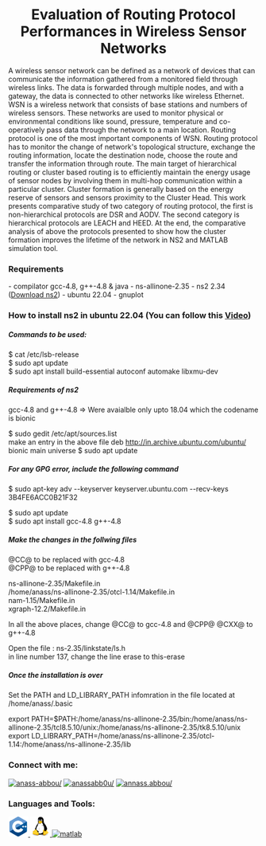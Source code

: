 <h1 align="center">Evaluation of Routing Protocol Performances in Wireless Sensor Networks</h1>
<p></p>A wireless sensor network can be defined as a network of devices that can communicate the information gathered from a monitored field through wireless links. The data is forwarded through multiple nodes, and with a gateway, the data is connected to other networks like wireless Ethernet. WSN is a wireless network
that consists of base stations and numbers of wireless sensors. These networks are used to monitor physical or environmental conditions like sound, pressure, temperature and co-operatively pass data through the network to a main location. Routing protocol is one of the most important components of WSN. Routing
protocol has to monitor the change of network's topological structure, exchange the routing information, locate the destination node, choose the route and transfer the information through route. The main target of hierarchical routing or cluster based routing is to efficiently maintain the energy usage of sensor nodes by
involving them in multi-hop communication within a particular cluster. Cluster formation is generally based on the energy reserve of sensors and sensors proximity to the Cluster Head. This work presents comparative study of two category of routing protocol, the first is non-hierarchical protocols are DSR and
AODV. The second category is hierarchical protocols are LEACH and HEED. At the end, the comparative analysis of above the protocols presented to show how the cluster formation improves the lifetime of the network in NS2 and MATLAB simulation tool.</p>

<h3>Requirements</h3>
- compilator gcc-4.8, g++-4.8 & java
- ns-allinone-2.35 
- ns2 2.34 (<a href="https://sourceforge.net/projects/nsnam/files/ns-2/2.34/">Download ns2<a>)
- ubuntu 22.04
- gnuplot

<h3>How to install ns2 in ubuntu 22.04 (You can follow this <a href="https://www.youtube.com/watch?v=tH0yrJdovWM&ab_channel=EngineeringClinic">Video</a>)</h3>
<h5>Commands to be used:</h5> 
$ cat /etc/lsb-release <br>
$ sudo apt update<br>
$ sudo apt install build-essential autoconf automake libxmu-dev <br>

<h5>Requirements of ns2</h5>
gcc-4.8 and g++-4.8 => Were avaialble only upto 18.04 which the codename is bionic

$ sudo gedit /etc/apt/sources.list<br>
make an entry in the above file
deb http://in.archive.ubuntu.com/ubuntu/ bionic main universe
$ sudo apt update<br>

<h5>For any GPG error, include the following command</h5>
$ sudo apt-key adv --keyserver keyserver.ubuntu.com --recv-keys 3B4FE6ACC0B21F32 <br>

$ sudo apt update <br>
$ sudo apt install gcc-4.8 g++-4.8 <br>

<h5>Make the changes in the follwing files</h5>
@CC@ to be replaced with gcc-4.8 <br>
@CPP@ to be replaced with g++-4.8 <br>

ns-allinone-2.35/Makefile.in <br>
/home/anass/ns-allinone-2.35/otcl-1.14/Makefile.in <br>
nam-1.15/Makefile.in <br>
xgraph-12.2/Makefile.in <br>

In all the above places, change @CC@ to gcc-4.8 and @CPP@ @CXX@ to g++-4.8

Open the file : ns-2.35/linkstate/ls.h <br>
in line number 137, change the line erase to this-erase
<h5>Once the installation is over</h5>
Set the PATH and LD_LIBRARY_PATH infomration in the file located at /home/anass/.basic <br>

export PATH=$PATH:/home/anass/ns-allinone-2.35/bin:/home/anass/ns-allinone-2.35/tcl8.5.10/unix:/home/anass/ns-allinone-2.35/tk8.5.10/unix <br>
export LD_LIBRARY_PATH=/home/anass/ns-allinone-2.35/otcl-1.14:/home/anass/ns-allinone-2.35/lib


<h3 align="left">Connect with me:</h3>
<p align="left">
<a href="https://linkedin.com/in/anass-abbou/" target="blank"><img align="center" src="https://raw.githubusercontent.com/rahuldkjain/github-profile-readme-generator/master/src/images/icons/Social/linked-in-alt.svg" alt="anass-abbou/" height="30" width="40" /></a>
<a href="https://fb.com/anassabb0u/" target="blank"><img align="center" src="https://raw.githubusercontent.com/rahuldkjain/github-profile-readme-generator/master/src/images/icons/Social/facebook.svg" alt="anassabb0u/" height="30" width="40" /></a>
<a href="https://instagram.com/annass.abbou/" target="blank"><img align="center" src="https://raw.githubusercontent.com/rahuldkjain/github-profile-readme-generator/master/src/images/icons/Social/instagram.svg" alt="annass.abbou/" height="30" width="40" /></a>
</p>

<h3 align="left">Languages and Tools:</h3>
<p align="left"> <a href="https://www.w3schools.com/cpp/" target="_blank" rel="noreferrer"> <img src="https://raw.githubusercontent.com/devicons/devicon/master/icons/cplusplus/cplusplus-original.svg" alt="cplusplus" width="40" height="40"/> </a> <a href="https://www.linux.org/" target="_blank" rel="noreferrer"> <img src="https://raw.githubusercontent.com/devicons/devicon/master/icons/linux/linux-original.svg" alt="linux" width="40" height="40"/> </a> <a href="https://www.mathworks.com/" target="_blank" rel="noreferrer"> <img src="https://upload.wikimedia.org/wikipedia/commons/2/21/Matlab_Logo.png" alt="matlab" width="40" height="40"/> </a> </p>
